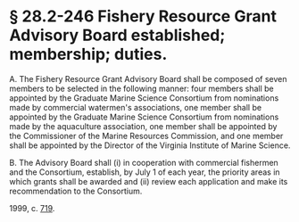 # § 28.2-246 Fishery Resource Grant Advisory Board established; membership; duties.

<p>A. The Fishery Resource Grant Advisory Board shall be composed of seven members to be selected in the following manner: four members shall be appointed by the Graduate Marine Science Consortium from nominations made by commercial watermen's associations, one member shall be appointed by the Graduate Marine Science Consortium from nominations made by the aquaculture association, one member shall be appointed by the Commissioner of the Marine Resources Commission, and one member shall be appointed by the Director of the Virginia Institute of Marine Science.</p><p>B. The Advisory Board shall (i) in cooperation with commercial fishermen and the Consortium, establish, by July 1 of each year, the priority areas in which grants shall be awarded and (ii) review each application and make its recommendation to the Consortium.</p><p>1999, c. <a href='http://lis.virginia.gov/cgi-bin/legp604.exe?991+ful+CHAP0719'>719</a>.</p>